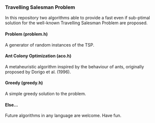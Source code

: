 ### Travelling Salesman Problem

In this repository two algorithms able to provide a fast even if sub-ptimal solution for the well-known Travelling Salesman Problem are proposed.


#### Problem (problem.h)
A generator of random instances of the TSP.

#### Ant Colony Optimization (aco.h)
A metaheuristic algorithm inspired by the behaviour of ants, originally proposed by Dorigo et al. (1996).

#### Greedy (greedy.h)
A simple greedy solution to the problem.

#### Else...
Future algorithms in any language are welcome. Have fun.

